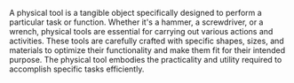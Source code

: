 
A physical tool is a tangible object specifically designed to perform a particular task or function. Whether it's a hammer, a screwdriver, or a wrench, physical tools are essential for carrying out various actions and activities. These tools are carefully crafted with specific shapes, sizes, and materials to optimize their functionality and make them fit for their intended purpose. The physical tool embodies the practicality and utility required to accomplish specific tasks efficiently.

